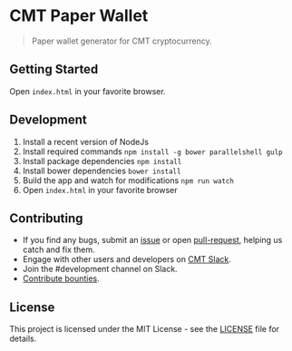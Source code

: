 
# CMT Paper Wallet

> Paper wallet generator for CMT cryptocurrency.

## Getting Started

Open `index.html` in your favorite browser.

## Development
1. Install a recent version of NodeJs
2. Install required commands `npm install -g bower parallelshell gulp`
3. Install package dependencies `npm install`
4. Install bower dependencies `bower install`
5. Build the app and watch for modifications `npm run watch`
6. Open `index.html` in your favorite browser

## Contributing

* If you find any bugs, submit an [issue](../../issues) or open [pull-request](../../pulls), helping us catch and fix them.
* Engage with other users and developers on [CMT Slack](https://CMT.io/slack/).
* Join the #development channel on Slack.
* [Contribute bounties](./CONTRIBUTING.md).

## License

This project is licensed under the MIT License - see the [LICENSE](./LICENSE) file for details.
